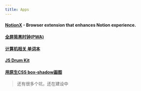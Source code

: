 ```yaml
---
title: Apps
---
```


#### [NotionX](https://github.com/scarsu/NotionX) - Browser extension that enhances Notion experience.
#### <a href="/pwa/clock/index.html" target="_blank">全屏简黑时钟(PWA)</a>
#### [计算机相关 单词本](/cs_english)
<!-- #### [留言墙](/comment/) -->
#### <a href="/asset/drum/index.html" target="_blank">JS Drum Kit</a>
#### <a href="/asset/css-pic.html" target="_blank">用原生CSS box-shadow画图</a>

> 还有很多个坑，还在建设中

<!-- - Chrome 插件：书签同步助手(使用gist 拉取数据/上传数据/监控书签更改自动上传)
- 浏览器书签生成器(将网址信息+链接数据，转换为浏览器可导入的html书签文件)
- 访问数据
- 随机手机壁纸
- 在线图片转换工具
- 番茄钟
- 随机一句芬芳 -->

<!-- #### 7.愿望清单 -->
<!-- ```js
//有想的请联系我邮箱  scarsu001@gmail.com
``` -->